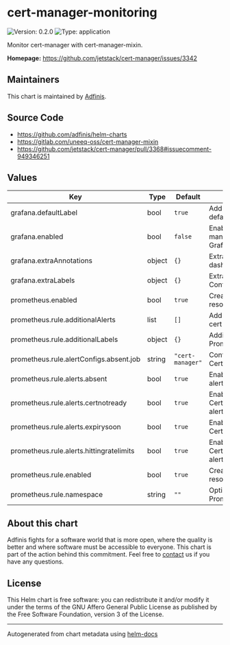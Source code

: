 # cert-manager-monitoring

![Version: 0.2.0](https://img.shields.io/badge/Version-0.2.0-informational?style=flat-square) ![Type: application](https://img.shields.io/badge/Type-application-informational?style=flat-square)

Monitor cert-manager with cert-manager-mixin.

**Homepage:** <https://github.com/jetstack/cert-manager/issues/3342>

## Maintainers
This chart is maintained by [Adfinis](https://adfinis.com/?pk_campaign=github&pk_kwd=helm-charts).

## Source Code

* <https://github.com/adfinis/helm-charts>
* <https://gitlab.com/uneeq-oss/cert-manager-mixin>
* <https://github.com/jetstack/cert-manager/pull/3368#issuecomment-949346251>

## Values

| Key | Type | Default | Description |
|-----|------|---------|-------------|
| grafana.defaultLabel | bool | `true` | Add `grafana_dashboard: "1"` default label |
| grafana.enabled | bool | `false` | Enable deploying cert-manager dashboard to Grafana |
| grafana.extraAnnotations | object | `{}` | Extra annotations for dashboard ConfigMap |
| grafana.extraLabels | object | `{}` | Extra labels for dashboard ConfigMap |
| prometheus.enabled | bool | `true` | Create prometheus-operator resources |
| prometheus.rule.additionalAlerts | list | `[]` | Add additional alerts to the cert-manager group |
| prometheus.rule.additionalLabels | object | `{}` | Additional Labels for PrometheusRule resource |
| prometheus.rule.alertConfigs.absent.job | string | `"cert-manager"` | Configure job label for CertManagerAbsent alert. |
| prometheus.rule.alerts.absent | bool | `true` | Enable CertManagerAbsent alert |
| prometheus.rule.alerts.certnotready | bool | `true` | Enable CertManagerCertNotReady alert |
| prometheus.rule.alerts.expirysoon | bool | `true` | Enable CertManagerExpirySoon alert |
| prometheus.rule.alerts.hittingratelimits | bool | `true` | Enable CertManagerHittingRateLimits alert |
| prometheus.rule.enabled | bool | `true` | Create PrometheusRule resource |
| prometheus.rule.namespace | string | `""` | Optional Namespace for PrometheusRule resource |

## About this chart

Adfinis fights for a software world that is more open, where the quality is
better and where software must be accessible to everyone. This chart
is part of the action behind this commitment. Feel free to
[contact](https://adfinis.com/kontakt/?pk_campaign=github&pk_kwd=helm-charts)
us if you have any questions.

## License

This Helm chart is free software: you can redistribute it and/or modify it under the terms
of the GNU Affero General Public License as published by the Free Software Foundation,
version 3 of the License.

----------------------------------------------
Autogenerated from chart metadata using [helm-docs](https://github.com/norwoodj/helm-docs/)
